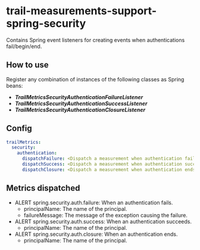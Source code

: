 # trail-measurements-support-spring-security

Contains Spring event listeners for creating events when authentications fail/begin/end.

## How to use

Register any combination of instances of the following classes as Spring beans:
- **_TrailMetricsSecurityAuthenticationFailureListener_**
- **_TrailMetricsSecurityAuthenticationSuccessListener_**
- **_TrailMetricsSecurityAuthenticationClosureListener_**

## Config

```yaml
trailMetrics:
  security:
    authentication:
      dispatchFailure: <Dispatch a measurement when authentication fails, false by default>
      dispatchSuccess: <Dispatch a measurement when authentication succeeds, false by default>
      dispatchClosure: <Dispatch a measurement when authentication ends, false by default>
```

## Metrics dispatched
- ALERT spring.security.auth.failure: When an authentication fails.
  - principalName: The name of the principal.
  - failureMessage: The message of the exception causing the failure.
- ALERT spring.security.auth.success: When an authentication succeeds.
  - principalName: The name of the principal.
- ALERT spring.security.auth.closure: When an authentication ends.
  - principalName: The name of the principal.